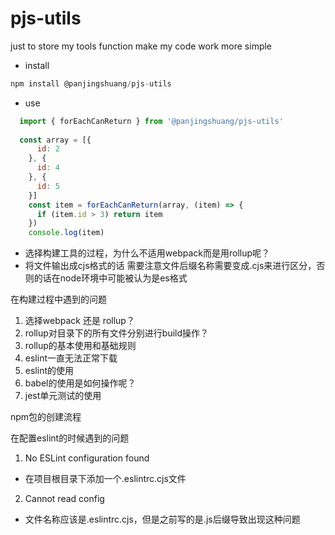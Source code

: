 # pjs-utils
just to store my tools function make my code work more simple

- install
```javascript
npm install @panjingshuang/pjs-utils
```
- use
```javascript
  import { forEachCanReturn } from '@panjingshuang/pjs-utils'
  
  const array = [{
      id: 2
    }, {
      id: 4
    }, {
      id: 5
    }]
    const item = forEachCanReturn(array, (item) => {
      if (item.id > 3) return item
    })
    console.log(item)
```

- 选择构建工具的过程，为什么不适用webpack而是用rollup呢？
- 将文件输出成cjs格式的话 需要注意文件后缀名称需要变成.cjs来进行区分，否则的话在node环境中可能被认为是es格式

在构建过程中遇到的问题
1. 选择webpack 还是 rollup？
2. rollup对目录下的所有文件分别进行build操作？
3. rollup的基本使用和基础规则
4. eslint一直无法正常下载
5. eslint的使用
6. babel的使用是如何操作呢？
7. jest单元测试的使用

npm包的创建流程


在配置eslint的时候遇到的问题
1. No ESLint configuration found 
- 在项目根目录下添加一个.eslintrc.cjs文件
2. Cannot read config
-  文件名称应该是.eslintrc.cjs，但是之前写的是.js后缀导致出现这种问题